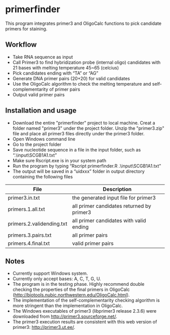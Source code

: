 # primerfinder

This program integrates primer3 and OligoCalc functions to pick candidate primers for staining.

## Workflow

* Take RNA sequence as input
* Call Primer3 to find hybridization probe (internal oligo) candidates with 21 bases with melting temperature 45~65 (celcius)
* Pick candidates ending with “TA” or “AG” 
* Generate DNA primer pairs (20+20) for valid candidates
* Use the OligoCalc algorithm to check the melting temperature and self-complementarity of primer pairs 
* Output valid primer pairs

## Installation and usage

* Download the entire "primerfinder" project to local machine. Creat a folder named "primer3" under the project folder. Unzip the "primer3.zip" file and place all primer3 files directly under the primer3 folder. 
* Open Windows command line
* Go to the project folder
* Save nucleotide sequence in a file in the input folder, such as “.\input\SCGB1A1.txt”
* Make sure Rscript.exe is in your system path
* Run the program by typing “Rscript primerfinder.R .\input\SCGB1A1.txt”
* The output will be saved in a “uidxxx” folder in output directory containing the following files

| File | Description |
| --- | --- |
| primer3.in.txt | the generated input file for primer3 |
| primers.1.all.txt | all primer candidates returned by primer3 |
| primers.2.validending.txt | all primer candidates with valid ending |
| primers.3.pairs.txt | all primer pairs |
| primers.4.final.txt | valid primer pairs |

## Notes

* Currently support Windows system.
* Currently only accept bases: A, C, T, G, U.
* The program is in the testing phase. Highly recommend double checking the properties of the final primers in OligoCalc (http://biotools.nubic.northwestern.edu/OligoCalc.html).
* The implementation of the self-complementarity checking algorithm is more stringent than the implementation in OligoCalc. 
* The Windows executables of primer3 (libprimer3 release 2.3.6) were downloaded from http://primer3.sourceforge.net/. 
* The primer3 execution results are consistent with this web version of primer3: http://primer3.ut.ee/.



